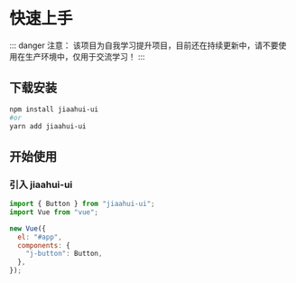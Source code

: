 # 快速上手

::: danger 注意：
该项目为自我学习提升项目，目前还在持续更新中，请不要使用在生产环境中，仅用于交流学习！
:::

## 下载安装

```sh
npm install jiaahui-ui
#or
yarn add jiaahui-ui
```

## 开始使用

### 引入 jiaahui-ui

```js
import { Button } from "jiaahui-ui";
import Vue from "vue";

new Vue({
  el: "#app",
  components: {
    "j-button": Button,
  },
});
```
